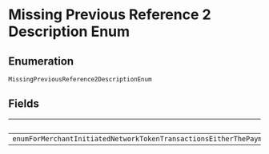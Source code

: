 
# Missing Previous Reference 2 Description Enum

## Enumeration

`MissingPreviousReference2DescriptionEnum`

## Fields

| Name |
|  --- |
| `enumForMerchantInitiatedNetworkTokenTransactionsEitherThePaymentSourcecardstoredCredentialpreviousNetworkTransactionReferenceOrPaymentSourcecardstoredCredentialpreviousTransactionReferenceMustBeIncludedInTheRequest` |

